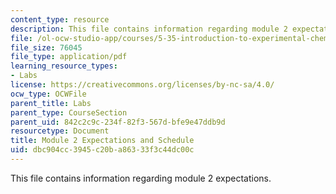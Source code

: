 ```yaml
---
content_type: resource
description: This file contains information regarding module 2 expectations.
file: /ol-ocw-studio-app/courses/5-35-introduction-to-experimental-chemistry-fall-2012/dbc904cc3945c20ba86333f3c44dc00c_MIT5_35F12_Mod2_Expectatio.pdf
file_size: 76045
file_type: application/pdf
learning_resource_types:
- Labs
license: https://creativecommons.org/licenses/by-nc-sa/4.0/
ocw_type: OCWFile
parent_title: Labs
parent_type: CourseSection
parent_uid: 842c2c9c-234f-82f3-567d-bfe9e47ddb9d
resourcetype: Document
title: Module 2 Expectations and Schedule
uid: dbc904cc-3945-c20b-a863-33f3c44dc00c
---
```

This file contains information regarding module 2 expectations.